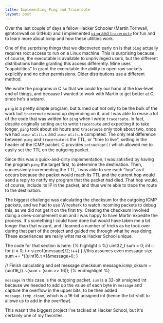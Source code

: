 ```yaml
---
title: Implementing Ping and Traceroute
layout: post
---
```


Over the last couple of days a fellow Hacker Schooler (Martin Törnwall, @mtornwall on GitHub) and I implemented [`ping` and `traceroute`](https://github.com/thewhitlockian/icmp-utils) for fun and to learn more about icmp and how these utilities work.

One of the surprising things that we discovered early on is that `ping` actually requires root access to run on a Linux machine. This is surprising because, of course, the executable is available to unprivileged users, but the different distributions handle granting this access differently. Mine uses "capabilities" to grant the executable the ability to open raw sockets explicitly and no other permissions. Older distributions use a different method.

We wrote the programs in C so that we could try our hand at the low-level end of things, and because I wanted to work with Martin to get better at C, since he's a wizard.

`ping` is a pretty simple program, but turned out not only to be the bulk of the work but `traceroute` wound up depending on it, and I was able to reuse a lot of the code that was written for `ping` when I wrote `traceroute`. In fact, despite originally setting out to write `traceroute` and expecting it to take longer, `ping` took about six hours and `traceroute` only took about two, once we had `icmp-utils.c` and `icmp-utils.h` completed. The only real difference between `ping` and `traceroute` is the TTL, or "time to live", setting in the header of the ICMP packet. C provides `setsockopt()` which allowed me to easily set the TTL on the outgoing packet.

Since this was a quick-and-dirty implementation, I was satisfied by having the program `ping` the target first, to determine the destination. Then, successively incrementing the TTL, I was able to see each "hop" as it occurs because the packet would reach its TTL and the current hop would send a reply to notify my program that the packet had died. That hop would, of course, include its IP in the packet, and thus we're able to trace the route to the destination.

The biggest challenge was calculating the checksum for the outgoing ICMP packets, and we had to use Wireshark to watch incoming packets to debug this, as we did not get it on the first try. Creating the checksum involved doing a ones-complement sum and I was happy to have Martin expedite the process. It's something I could have done but would have taken me a bit longer than that wizard, and I learned a number of tricks as he took over during that part of the project and guided me through what he was doing. These experiences are really what make Hacker School unique.

The code for that section is here:
{% highlight c %}
uint32_t sum = 0;
int i;
for (i = 0; i < sizeof(message)/2; i++) { 
  //this assumes even message size
  sum += *((uint16_t *)&message+i);
}

// Finish calculating and set message checksum
message.icmp_cksum = (uint16_t) ~(sum + (sum >> 16));
{% endhighlight %}

`message` in this case is the outgoing packet. `sum` is a 32-bit unsigned int because we needed to add up the value of each byte in `message` and capture the overflow in the upper bits, to be then added `message.icmp_cksum`, which is a 16-bit unsigned int (hence the bit-shift to allowe us to add in the overflow).

This wasn't the biggest project I've tackled at Hacker School, but it's certainly one of my favorites.
